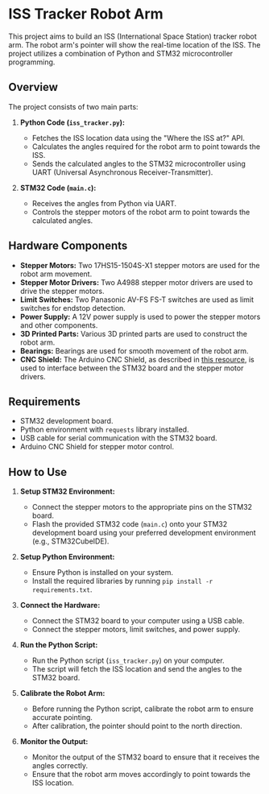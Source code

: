 # ISS Tracker Robot Arm

This project aims to build an ISS (International Space Station) tracker robot arm. The robot arm's pointer will show the real-time location of the ISS. The project utilizes a combination of Python and STM32 microcontroller programming.

## Overview

The project consists of two main parts:

1. **Python Code (`iss_tracker.py`):**
   - Fetches the ISS location data using the "Where the ISS at?" API.
   - Calculates the angles required for the robot arm to point towards the ISS.
   - Sends the calculated angles to the STM32 microcontroller using UART (Universal Asynchronous Receiver-Transmitter).

2. **STM32 Code (`main.c`):**
   - Receives the angles from Python via UART.
   - Controls the stepper motors of the robot arm to point towards the calculated angles.

## Hardware Components

- **Stepper Motors:** Two 17HS15-1504S-X1 stepper motors are used for the robot arm movement.
- **Stepper Motor Drivers:** Two A4988 stepper motor drivers are used to drive the stepper motors.
- **Limit Switches:** Two Panasonic AV-FS FS-T switches are used as limit switches for endstop detection.
- **Power Supply:** A 12V power supply is used to power the stepper motors and other components.
- **3D Printed Parts:** Various 3D printed parts are used to construct the robot arm.
- **Bearings:** Bearings are used for smooth movement of the robot arm.
- **CNC Shield:** The Arduino CNC Shield, as described in [this resource](https://blog.protoneer.co.nz/arduino-cnc-shield/), is used to interface between the STM32 board and the stepper motor drivers.

## Requirements

- STM32 development board.
- Python environment with `requests` library installed.
- USB cable for serial communication with the STM32 board.
- Arduino CNC Shield for stepper motor control.

## How to Use

1. **Setup STM32 Environment:**
   - Connect the stepper motors to the appropriate pins on the STM32 board.
   - Flash the provided STM32 code (`main.c`) onto your STM32 development board using your preferred development environment (e.g., STM32CubeIDE).

2. **Setup Python Environment:**
   - Ensure Python is installed on your system.
   - Install the required libraries by running `pip install -r requirements.txt`.
   
3. **Connect the Hardware:**
   - Connect the STM32 board to your computer using a USB cable.
   - Connect the stepper motors, limit switches, and power supply.

4. **Run the Python Script:**
   - Run the Python script (`iss_tracker.py`) on your computer.
   - The script will fetch the ISS location and send the angles to the STM32 board.

5. **Calibrate the Robot Arm:**
   - Before running the Python script, calibrate the robot arm to ensure accurate pointing.
   - After calibration, the pointer should point to the north direction.

6. **Monitor the Output:**
   - Monitor the output of the STM32 board to ensure that it receives the angles correctly.
   - Ensure that the robot arm moves accordingly to point towards the ISS location.


